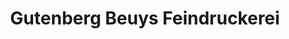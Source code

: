 ---
title: "Gutenberg Beuys Feindruckerei"
url: /langenhagen/gutenberg-beuys-feindruckerei/
shop: Kopieren
---